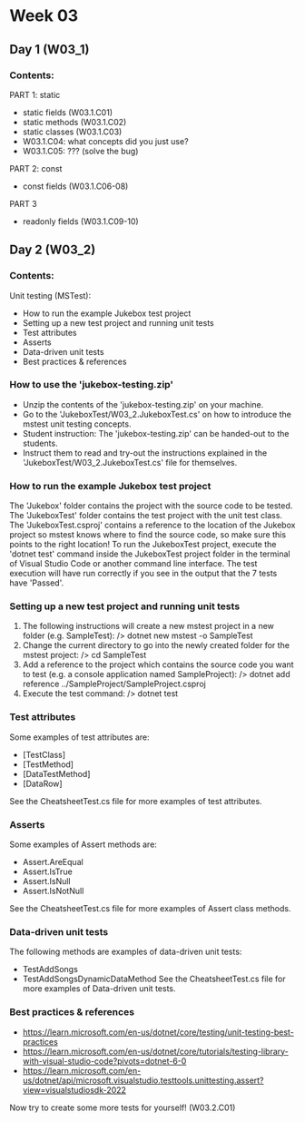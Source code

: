 # Week 03

## Day 1 (W03_1)

### Contents:

PART 1: static
*  static fields (W03.1.C01)
*  static methods (W03.1.C02)
*  static classes (W03.1.C03)
*  W03.1.C04: what concepts did you just use?
*  W03.1.C05: ??? (solve the bug)

PART 2: const
*  const fields (W03.1.C06-08)

PART 3
*  readonly fields (W03.1.C09-10)

## Day 2 (W03_2)

### Contents:

Unit testing (MSTest):
* How to run the example Jukebox test project
* Setting up a new test project and running unit tests
* Test attributes
* Asserts
* Data-driven unit tests
* Best practices & references

### How to use the 'jukebox-testing.zip'
* Unzip the contents of the 'jukebox-testing.zip' on your machine.
* Go to the 'JukeboxTest/W03_2.JukeboxTest.cs' on how to introduce the mstest unit testing concepts.
* Student instruction: The 'jukebox-testing.zip' can be handed-out to the students. 
* Instruct them to read and try-out the instructions explained in the 'JukeboxTest/W03_2.JukeboxTest.cs' file for themselves.


### How to run the example Jukebox test project ##
The 'Jukebox' folder contains the project with the source code to be tested. The 'JukeboxTest' folder contains the test project with the unit test class. The 'JukeboxTest.csproj' contains a reference to the location of the Jukebox project so mstest knows where to find the source code, so make sure this points to the right location!
To run the JukeboxTest project, execute the 'dotnet test' command inside the JukeboxTest project folder in the terminal of Visual Studio Code or another command line interface. The test execution will have run correctly if you see in the output that the 7 tests have 'Passed'.

### Setting up a new test project and running unit tests  ##
1. The following instructions will create a new mstest project in a new folder (e.g. SampleTest):
    /> dotnet new mstest -o SampleTest
2. Change the current directory to go into the newly created folder for the mstest project:
    /> cd SampleTest
3. Add a reference to the project which contains the source code you want to test (e.g. a console application named SampleProject):
    /> dotnet add reference ../SampleProject/SampleProject.csproj
4. Execute the test command:
    /> dotnet test

###  Test attributes ##
Some examples of test attributes are:
* [TestClass]
* [TestMethod]
* [DataTestMethod]
* [DataRow]

See the CheatsheetTest.cs file for more examples of test attributes.

### Asserts ## 
Some examples of Assert methods are:
* Assert.AreEqual
* Assert.IsTrue
* Assert.IsNull
* Assert.IsNotNull

See the CheatsheetTest.cs file for more examples of Assert class methods.

### Data-driven unit tests ##
The following methods are examples of data-driven unit tests:
- TestAddSongs
- TestAddSongsDynamicDataMethod
See the CheatsheetTest.cs file for more examples of Data-driven unit tests.

### Best practices & references ##
* https://learn.microsoft.com/en-us/dotnet/core/testing/unit-testing-best-practices
* https://learn.microsoft.com/en-us/dotnet/core/tutorials/testing-library-with-visual-studio-code?pivots=dotnet-6-0
* https://learn.microsoft.com/en-us/dotnet/api/microsoft.visualstudio.testtools.unittesting.assert?view=visualstudiosdk-2022

Now try to create some more tests for yourself! (W03.2.C01)